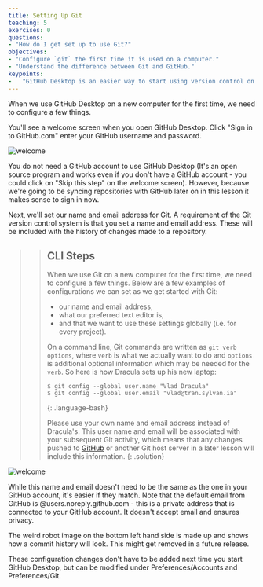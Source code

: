 ```yaml
---
title: Setting Up Git
teaching: 5
exercises: 0
questions:
- "How do I get set up to use Git?"
objectives:
- "Configure `git` the first time it is used on a computer."
- "Understand the difference between Git and GitHub."
keypoints:
-   "GitHub Desktop is an easier way to start using version control on your local computer."
---
```


When we use GitHub Desktop on a new computer for the first time,
we need to configure a few things.

You'll see a welcome screen when you open GitHub Desktop.  Click 
"Sign in to GitHub.com" enter your GitHub username and password.  

![welcome](../fig/GitDesktop1.PNG)

You do not need a 
GitHub account to use GitHub Desktop (It's an open source program and
works even if you don't have a GitHub account - you could click on 
"Skip this step" on the welcome screen).  However, because we're 
going to be syncing repositories with GitHub later on in this lesson 
it makes sense to sign in now.

Next, we'll set our name and email address for Git.  A requirement of 
the Git version control system is that you set a name and email address.
These will be included with the history of changes made to a repository.

> > ## CLI Steps
> > When we use Git on a new computer for the first time,
> > we need to configure a few things. Below are a few examples
> > of configurations we can set as we get started with Git:
> > 
> > *   our name and email address,
> > *   what our preferred text editor is,
> > *   and that we want to use these settings globally (i.e. for every project).
> > 
> > On a command line, Git commands are written as `git verb options`,
> > where `verb` is what we actually want to do and `options` is additional optional information which may be needed for the `verb`. So here is how
> > Dracula sets up his new laptop:
> > 
> > ~~~
> > $ git config --global user.name "Vlad Dracula"
> > $ git config --global user.email "vlad@tran.sylvan.ia"
> > ~~~
> > {: .language-bash}
> > 
> > Please use your own name and email address instead of Dracula's. This user name and email will be associated with your subsequent Git activity,
> > which means that any changes pushed to
> > [GitHub](https://github.com/) or
> > another Git host server
> > in a later lesson will include this information. 
> {: .solution}

![welcome](../fig/GitDesktop3.PNG)

While this name and email doesn't need to be the same as the one in your
GitHub account, it's easier if they match.  Note that the default email from
GitHub is @users.noreply.github.com - this is a private address that is connected
to your GitHub account.  It doesn't accept email and ensures privacy. 

The weird robot image on the bottom left hand side is made up and shows how a commit
history will look.  This might get removed in a future release.

These configuration changes don't have to be added next time you start GitHub Desktop, but
can be modified under Preferences/Accounts and Preferences/Git.
